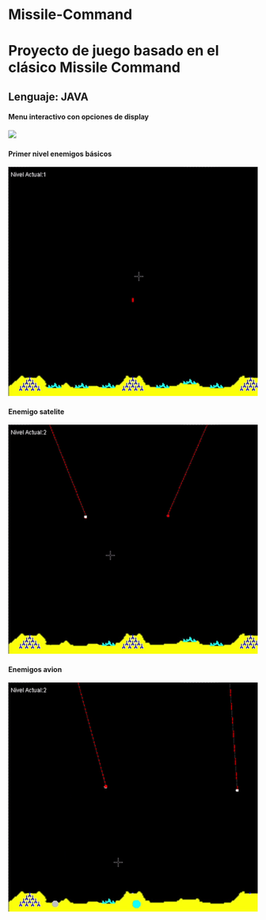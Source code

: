 # Missile-Command

<h1>Proyecto de juego basado en el clásico Missile Command</h1>
<h2>Lenguaje: JAVA</h2>

<h4>Menu interactivo con opciones de display</h4>

![](Menu.gif)

<h4>Primer nivel enemigos básicos</h4>

![](sinEnemigo.gif)


<h4>Enemigo satelite </h4>

![](satelite.gif)

<h4>Enemigos avion</h4>

![](avion.gif)

